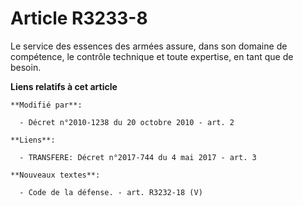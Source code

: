 # Article R3233-8

Le service des essences des armées assure, dans son domaine de compétence, le contrôle technique et toute expertise, en tant
que de besoin.

**Liens relatifs à cet article**

	**Modifié par**:

	  - Décret n°2010-1238 du 20 octobre 2010 - art. 2

	**Liens**:

	  - TRANSFERE: Décret n°2017-744 du 4 mai 2017 - art. 3

	**Nouveaux textes**:

	  - Code de la défense. - art. R3232-18 (V)
